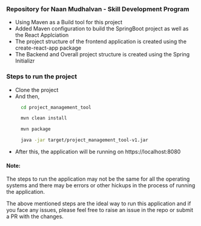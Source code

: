 ### Repository for Naan Mudhalvan - Skill Development Program

- Using Maven as a Build tool for this project
- Added Maven configuration to build the SpringBoot project as well as the React Applciation
- The project structure of the frontend application is created using the create-react-app package
- The Backend and Overall project structure is created using the Spring Initializr

### Steps to run the project

- Clone the project
- And then,
  ```bash
    cd project_management_tool
  ```
  ```bash
    mvn clean install
  ```
  ```bash
    mvn package
  ```
  ```bash
    java -jar target/project_management_tool-v1.jar
  ```
- After this, the application will be running on https://localhost:8080

<!-- note -->

#### Note:

The steps to run the application may not be the same for all the operating systems and there may be errors or other hickups in the process of running the application.

The above mentioned steps are the ideal way to run this application and if you face any issues, please feel free to raise an issue in the repo or submit a PR with the changes.
